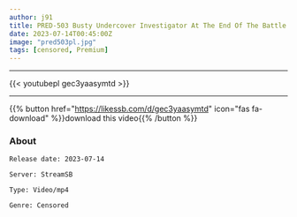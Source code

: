 ```yaml
---
author: j91
title: PRED-503 Busty Undercover Investigator At The End Of The Battle Between Mission And Aphrodisiac Kimeseku... Riho Matsumoto
date: 2023-07-14T00:45:00Z
image: "pred503pl.jpg"
tags: [censored, Premium]
---
```

___

{{< youtubepl gec3yaasymtd >}}
___

{{% button href="https://likessb.com/d/gec3yaasymtd" icon="fas fa-download" %}}download this video{{% /button %}}
### About

`Release date: 2023-07-14`

`Server: StreamSB`

`Type: Video/mp4`

`Genre:	Censored`